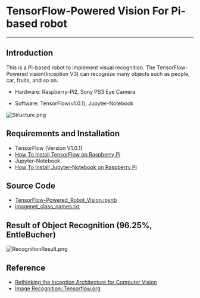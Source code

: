 # TensorFlow-Powered Vision For Pi-based robot

***

## Introduction

This is a Pi-based robot to implement visual recognition. The TensorFlow-Powered vision(Inception V3) can recognize many objects such as people, car, fruits, and so on. 

* Hardware: Raspberry-Pi2, Sony PS3 Eye Camera

* Software: TensorFlow(v1.0.1), Jupyter-Notebook

![Structure.png](https://github.com/leehaesung/TensorFlow-Powered_Robot_Vision/blob/master/ImageFiles/Structure.png)


## Requirements and Installation

 * TensorFlow (Version V1.0.1) 
 * [How To Install TensorFlow on Raspberry Pi](https://www.instructables.com/id/Google-Tensorflow-on-Rapsberry-Pi/)
 * Jupyter-Notebook 
 * [How To Install Jupyter-Notebook on Raspberry Pi](https://www.instructables.com/id/Jupyter-Notebook-on-Raspberry-Pi/)
 
 

## Source Code

* [TensorFlow-Powered_Robot_Vision.ipynb](https://github.com/leehaesung/TensorFlow-Powered_Robot_Vision/blob/master/TensorFlow-Powered_Robot_Vision.ipynb)
* [imagenet_class_names.txt](https://github.com/leehaesung/TensorFlow-Powered_Robot_Vision/blob/master/datasets/inception/imagenet_class_names.txt)


## Result of Object Recognition (96.25%, EntleBucher)

![RecognitionResult.png](https://github.com/leehaesung/TensorFlow-Powered_Robot_Vision/blob/master/ImageFiles/Result_96.25.png)


## Reference
* [Rethinking the Inception Architecture for Computer Vision](https://arxiv.org/abs/1512.00567)
* [Image Recognition::Tensorflow.org](https://www.tensorflow.org/tutorials/image_recognition)


